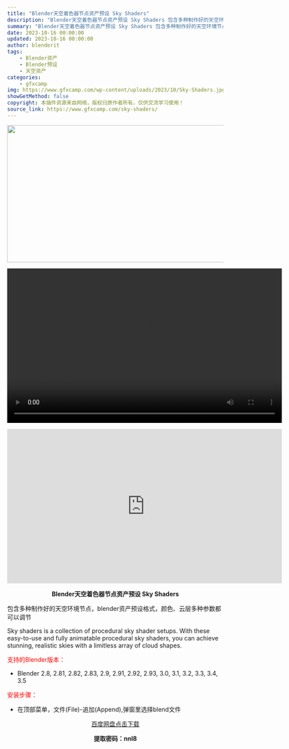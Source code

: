 ```yaml
---
title: "Blender天空着色器节点资产预设 Sky Shaders"
description: "Blender天空着色器节点资产预设 Sky Shaders 包含多种制作好的天空环境节点，blender资产预设格式，颜色、云层多种参数都可以调节 Sky shaders is a collecti..."
summary: "Blender天空着色器节点资产预设 Sky Shaders 包含多种制作好的天空环境节点，blender资产预设格式，颜色、云层多种参数都可以调节 Sky shaders is a collecti..."
date: 2023-10-16 00:00:00
updated: 2023-10-16 00:00:00
author: blenderit
tags: 
    - Blender资产
    - Blender预设
    - 天空资产
categories:
    - gfxcamp
img: https://www.gfxcamp.com/wp-content/uploads/2023/10/Sky-Shaders.jpg
showGetMethod: false
copyright: 本插件资源来自网络，版权归原作者所有，仅供交流学习使用！
source_link: https://www.gfxcamp.com/sky-shaders/
---
```

<div><p><img decoding="async" class="aligncenter size-full wp-image-115563" src="https://www.gfxcamp.com/wp-content/uploads/2023/10/Sky-Shaders.jpg" data-src="https://www.gfxcamp.com/wp-content/uploads/2023/10/Sky-Shaders.jpg" alt="" width="640" height="320"><br>
</p><center><div style="width: 640px;" class="wp-video"><!--[if lt IE 9]><script>document.createElement('video');</script><![endif]-->
<video class="wp-video-shortcode" id="video-115685-1" width="640" height="360" preload="true" controls="controls"><source type="video/mp4" src="http://cloud.video.taobao.com/play/u/null/p/1/e/6/t/1/432667371874.mp4?_=1"></source><a href="http://cloud.video.taobao.com/play/u/null/p/1/e/6/t/1/432667371874.mp4">http://cloud.video.taobao.com/play/u/null/p/1/e/6/t/1/432667371874.mp4</a></video></div></center><p style="text-align: center;"><iframe loading="lazy" src="https://player.youku.com/embed/XNjEwMzAyNjA5Ng==" width="640" height="360" frameborder="0" allowfullscreen="allowfullscreen" data-mce-fragment="1"></iframe></p><p style="text-align: center;"><strong>Blender天空着色器节点资产预设 Sky Shaders</strong></p><p>包含多种制作好的天空环境节点，blender资产预设格式，颜色、云层多种参数都可以调节</p><p>Sky shaders is a collection of procedural sky shader setups. With these easy-to-use and fully animatable procedural sky shaders, you can achieve stunning, realistic skies with a limitless array of cloud shapes.</p><p style="text-align: left;"><span style="color: #ff0000;">支持的Blender版本：</span></p><ul>
<li style="text-align: left;">Blender 2.8, 2.81, 2.82, 2.83, 2.9, 2.91, 2.92, 2.93, 3.0, 3.1, 3.2, 3.3, 3.4, 3.5</li>
</ul><p style="text-align: left;"><span style="color: #ff0000;">安装步骤：</span></p><ul>
<li>在顶部菜单，文件(File)-追加(Append),弹窗里选择blend文件</li>
</ul><p style="text-align: center;"><a class="maxbutton-3 maxbutton maxbutton-baidu" target="_blank" rel="noopener" href="https://pan.baidu.com/s/1OQeUn78Y04HZ5eA_3ANEdw?pwd=nnl8"><span class="mb-text">百度网盘点击下载</span></a></p><p style="text-align: center;"><strong>提取密码：nnl8</strong></p></div>